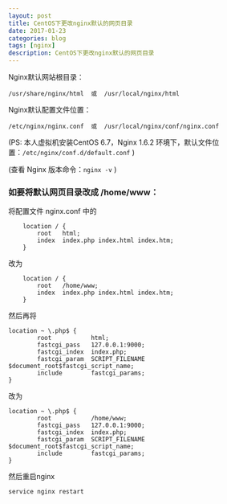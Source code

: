 ```yaml
---
layout: post
title: CentOS下更改nginx默认的网页目录
date: 2017-01-23
categories: blog
tags: [nginx]
description: CentOS下更改nginx默认的网页目录
---
```


Nginx默认网站根目录：

    /usr/share/nginx/html  或  /usr/local/nginx/html

Nginx默认配置文件位置：

    /etc/nginx/nginx.conf  或  /usr/local/nginx/conf/nginx.conf

(PS: 本人虚拟机安装CentOS 6.7，Nginx 1.6.2 环境下，默认文件位置：`/etc/nginx/conf.d/default.conf` )

(查看 Nginx 版本命令：`nginx -v` )

### 如要将默认网页目录改成  /home/www：
 
将配置文件 nginx.conf 中的
 
        location / {
            root   html;
            index  index.php index.html index.htm;
        }
 
改为
 
        location / {
            root   /home/www;
            index  index.php index.html index.htm;
        }
 
然后再将
 
    location ~ \.php$ {
            root           html;
            fastcgi_pass   127.0.0.1:9000;
            fastcgi_index  index.php;
            fastcgi_param  SCRIPT_FILENAME  $document_root$fastcgi_script_name;
            include        fastcgi_params;
    }
 
改为
 
    location ~ \.php$ {
            root           /home/www;
            fastcgi_pass   127.0.0.1:9000;
            fastcgi_index  index.php;
            fastcgi_param  SCRIPT_FILENAME  $document_root$fastcgi_script_name;
            include        fastcgi_params;
    }
 
然后重启nginx

    service nginx restart
 